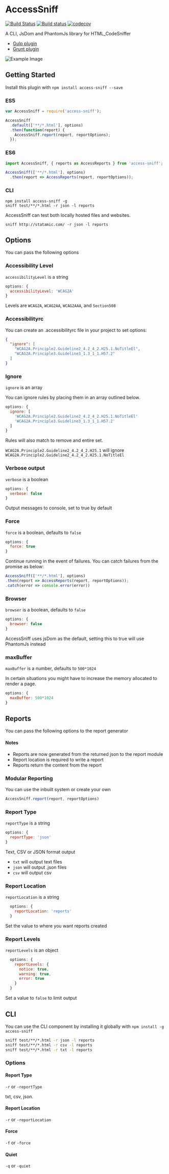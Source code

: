 # AccessSniff
[![Build Status](https://travis-ci.org/yargalot/AccessSniff.svg?branch=master)](https://travis-ci.org/yargalot/AccessSniff)
[![Build status](https://ci.appveyor.com/api/projects/status/r805fyyn6bpfr57y?svg=true)](https://ci.appveyor.com/project/yargalot/accesssniff)
[![codecov](https://codecov.io/gh/yargalot/AccessSniff/branch/master/graph/badge.svg)](https://codecov.io/gh/yargalot/AccessSniff)


A CLI, JsDom and PhantomJs library for HTML_CodeSniffer

- [Gulp plugin](https://github.com/yargalot/gulp-accessibility)
- [Grunt plugin](https://github.com/yargalot/grunt-accessibility)

![Example Image](img/example.png)

## Getting Started
Install this plugin with `npm install access-sniff --save`

### ES5
```js
var AccessSniff = require('access-sniff');

AccessSniff
  .default(['**/*.html'], options)
  .then(function(report) {
    AccessSniff.report(report, reportOptions);
  });
```

### ES6
```js
import AccessSniff, { reports as AccessReports } from 'access-sniff';

AccessSniff(['**/*.html'], options)
  .then(report => AccessReports(report, reportOptions));
```


### CLI
```
npm install access-sniff -g
sniff test/**/*.html -r json -l reports
```

AccessSniff can test both locally hosted files and websites.

```
sniff http://statamic.com/ -r json -l reports
```

## Options
You can pass the following options

### Accessibility Level

`accessibilityLevel` is a string

```js
options: {
  accessibilityLevel: 'WCAG2A'
}
```

Levels are `WCAG2A`, `WCAG2AA`, `WCAG2AAA`, and `Section508`

### Accessibilityrc

You can create an .accessibilityrc file in your project to set options:

```json
{
  "ignore": [
    "WCAG2A.Principle2.Guideline2_4.2_4_2.H25.1.NoTitleEl",
    "WCAG2A.Principle3.Guideline3_1.3_1_1.H57.2"
  ]
}
```

### Ignore

`ignore` is an array

You can ignore rules by placing them in an array outlined below.

```js
options: {
  ignore: [
    'WCAG2A.Principle2.Guideline2_4.2_4_2.H25.1.NoTitleEl'
    'WCAG2A.Principle3.Guideline3_1.3_1_1.H57.2'
  ]
}
```

Rules will also match to remove and entire set.

`WCAG2A.Principle2.Guideline2_4.2_4_2.H25.1` will ignore `WCAG2A.Principle2.Guideline2_4.2_4_2.H25.1.NoTitleEl`

### Verbose output

`verbose` is a boolean

```js
options: {
  verbose: false
}
```

Output messages to console, set to true by default

### Force

`force` is a boolean, defaults to `false`

```js
options: {
  force: true
}
```

Continue running in the event of failures.
You can catch failures from the promise as below:
```js
AccessSniff(['**/*.html'], options)
.then(report => AccessReports(report, reportOptions));
.catch(error => console.error(error))
```

### Browser

`browser` is a boolean, defaults to `false`

```js
options: {
  browser: false
}
```

AccessSniff uses jsDom as the default, setting this to true will use PhantomJs instead

### maxBuffer

`maxBuffer` is a number, defaults to `500*1024`

In certain situations you might have to increase the memory allocated to render a page.

```js
options: {
  maxBuffer: 500*1024
}
```

## Reports
You can pass the following options to the report generator

#### Notes
- Reports are now generated from the returned json to the report module
- Report location is required to write a report
- Reports return the content from the report

### Modular Reporting
You can use the inbuilt system or create your own
```js
AccessSniff.report(report, reportOptions)
```

### Report Type

`reportType` is a string
```js
options: {
  reportType: 'json'
}
```

Text, CSV or JSON format output

- `txt` will output text files
- `json` will output .json files
- `csv` will output csv

### Report Location

`reportLocation` is a string

```js
  options: {
    reportLocation: 'reports'
  }
```

Set the value to where you want reports created

### Report Levels

`reportLevels` is an object

```js
  options: {
    reportLevels: {
      notice: true,
      warning: true,
      error: true
    }
  }
```

Set a value to `false` to limit output

## CLI
You can use the CLI component by installing it globally with `npm install -g access-sniff`

```cmd
sniff test/**/*.html -r json -l reports
sniff test/**/*.html -r csv -l reports
sniff test/**/*.html -r txt -l reports
```

### Options

#### Report Type
`-r` or `-reportType`

txt, csv, json.

#### Report Location
`-r` or `-reportLocation`

#### Force
`-f` or `-force`

#### Quiet
`-q` or `-quiet`
